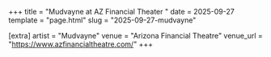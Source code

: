 +++
title = "Mudvayne at AZ Financial Theater "
date = 2025-09-27
template = "page.html"
slug = "2025-09-27-mudvayne"

[extra]
artist = "Mudvayne"
venue = "Arizona Financial Theatre"
venue_url = "https://www.azfinancialtheatre.com/"
+++
